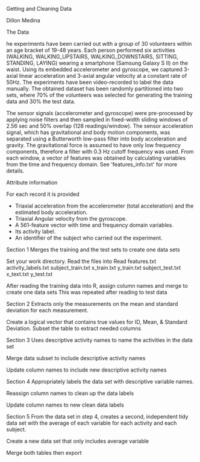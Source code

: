 Getting and Cleaning Data

Dillon Medina

The Data 

he experiments have been carried out with a group of 30 volunteers within an age bracket of 19-48 years. Each person performed six activities (WALKING, WALKING_UPSTAIRS, WALKING_DOWNSTAIRS, SITTING, STANDING, LAYING) wearing a smartphone (Samsung Galaxy S II) on the waist. Using its embedded accelerometer and gyroscope, we captured 3-axial linear acceleration and 3-axial angular velocity at a constant rate of 50Hz. The experiments have been video-recorded to label the data manually. The obtained dataset has been randomly partitioned into two sets, where 70% of the volunteers was selected for generating the training data and 30% the test data. 

The sensor signals (accelerometer and gyroscope) were pre-processed by applying noise filters and then sampled in fixed-width sliding windows of 2.56 sec and 50% overlap (128 readings/window). The sensor acceleration signal, which has gravitational and body motion components, was separated using a Butterworth low-pass filter into body acceleration and gravity. The gravitational force is assumed to have only low frequency components, therefore a filter with 0.3 Hz cutoff frequency was used. From each window, a vector of features was obtained by calculating variables from the time and frequency domain. See 'features_info.txt' for more details. 

Attribute information

For each record it is provided

- Triaxial acceleration from the accelerometer (total acceleration) and the estimated body acceleration.
- Triaxial Angular velocity from the gyroscope. 
- A 561-feature vector with time and frequency domain variables. 
- Its activity label. 
- An identifier of the subject who carried out the experiment.

Section 1 Merges the training and the test sets to create one data sets

Set your work directory. 
Read the files into Read
		features.txt
		activity_labels.txt
		subject_train.txt
		x_train.txt
		y_train.txt
		subject_test.txt
		x_text.txt
		y_test.txt
		
After reading the training data into R, assign column names and merge to create one data sets
This was repeated after reading to test data

Section 2 Extracts only the measurements on the mean and standard deviation for each measurement. 

Create a logical vector that contains true values for ID, Mean, & Standard Deviation. 
Subset the table to extract needed columns

Section 3 Uses descriptive activity names to name the activities in the data set

Merge data subset to include descriptive activity names

Update column names to include new descriptive activity names

Section 4 Appropriately labels the data set with descriptive variable names. 

Reassign column names to clean up the data labels

Update column names to new clean data labels

Section 5 From the data set in step 4, creates a second, independent tidy data set with the average of each variable for each activity and each subject.

Create a new data set that only includes average variable 

Merge both tables then export


